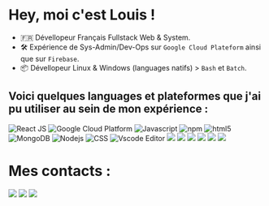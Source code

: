 <!-- <img align="right" src="https://github.com/abhisheknaiidu/abhisheknaiidu/blob/master/code.gif?raw=true" width="500" height="320"/> --> 

<h1>Hey, moi c'est Louis ! </h1> 

- 🇫🇷 Dévellopeur Français Fullstack Web & System.
- 🛠️ Expérience de Sys-Admin/Dev-Ops sur ``Google Cloud Plateform`` ainsi que sur ``Firebase``.
- 📦 Dévellopeur Linux & Windows (languages natifs) > ``Bash`` et ``Batch``.

<h2>Voici quelques languages et plateformes que j'ai pu utiliser au sein de mon expérience :</h2> 

<p>
  <img alt="React JS" src="https://img.shields.io/badge/-React-45b8d8?style=flat-square&logo=react&logoColor=white" />
  <img alt="Google Cloud Platform" src="https://img.shields.io/badge/-Google_Cloud_Platform-1a73e8?style=flat-square&logo=google-cloud&logoColor=white" />
  <img alt="Javascript" src="https://img.shields.io/badge/JavaScript-F7DF1E?style=flat-square&logo=Javascript&logoColor=white" />
  <img alt="npm" src="https://img.shields.io/badge/-NPM-CB3837?style=flat-square&logo=npm&logoColor=white" />
  <img alt="html5" src="https://img.shields.io/badge/-HTML5-E34F26?style=flat-square&logo=html5&logoColor=white" />
  <img alt="MongoDB" src="https://img.shields.io/badge/-MongoDB-13aa52?style=flat-square&logo=mongodb&logoColor=white" />
  <img alt="Nodejs" src="https://img.shields.io/badge/-Nodejs-43853d?style=flat-square&logo=Node.js&logoColor=white" />
  <img alt="CSS" src="https://img.shields.io/badge/CSS-239120?&style=flat-square&logo=css3&logoColor=white" />
  <img alt="Vscode Editor" src="https://img.shields.io/badge/--007ACC?logo=visual%20studio%20code&logoColor=ffffff"/>
  <img src="https://img.shields.io/badge/Python-14354C?style=flat-square&logo=python&logoColor=white"/>
  <img src="https://img.shields.io/badge/C-00599C?style=flate-square&logo=c&logoColor=white"/>
  <img src="https://img.shields.io/badge/C%2B%2B-00599C?style=flate-square&logo=c%2B%2B&logoColor=white"/>
  <img src="https://img.shields.io/badge/C%23-239120?style=flate-square&logo=c-sharp&logoColor=white"/>
  <img src="https://img.shields.io/badge/Java-ED8B00?style=flate-square&logoColor=white"/>
  <img src="https://img.shields.io/badge/jQuery-0769AD?style=flate-square&logoColor=white"/>
</p>

# Mes contacts :
<p>
  <a href="https://github.com/SkyX-ID-FR" target="_blank"><img src="https://img.shields.io/badge/GitHub-100000?style=flate-square&logo=github&logoColor=white" /></a>
  <a href="https://open.spotify.com/user/1cyinrp22lgifg711zgvp68sv" target="_blank"><img src="https://img.shields.io/badge/Spotify-1ED760?&style=fflate-square&logo=spotify&logoColor=white"/></a>
  <a href="https://discord.gg/2Hh8zjvdZW" target="_blank"><img src="https://img.shields.io/badge/Discord-7289DA?style=flate-square&logo=discord&logoColor=white"/></a>
</p>
